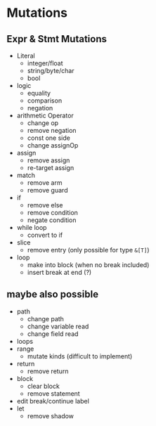 # Mutations

## Expr & Stmt Mutations

* Literal
  * integer/float
  * string/byte/char
  * bool
* logic
  * equality
  * comparison
  * negation
* arithmetic Operator
  * change op
  * remove negation
  * const one side
  * change assignOp
* assign
  * remove assign
  * re-target assign
* match
  * remove arm
  * remove guard
* if
  * remove else
  * remove condition
  * negate condition
* while loop
  * convert to if
* slice
  * remove entry (only possible for type `&[T]`)
* loop
  * make into block (when no break included)
  * insert break at end (?)

## maybe also possible

* path
  * change path
  * change variable read
  * change field read
* loops
* range
  * mutate kinds (difficult to implement)
* return
  * remove return
* block
  * clear block
  * remove statement
* edit break/continue label
* let
  * remove shadow

